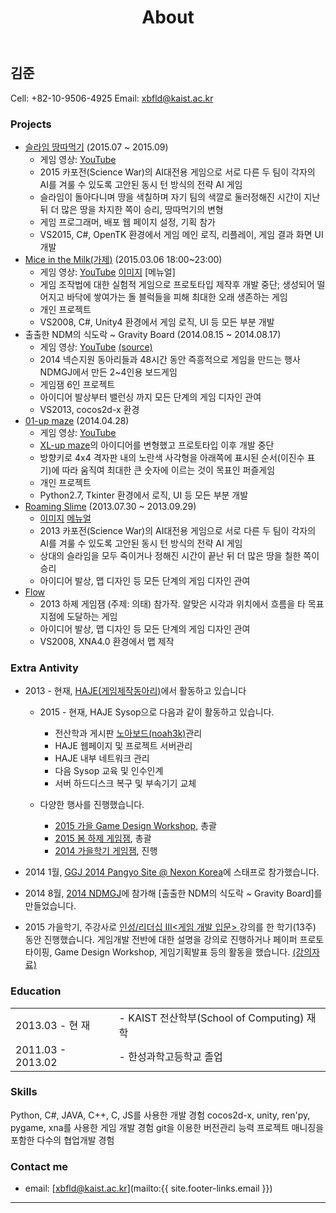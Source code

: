 ﻿---
layout: page
title: About
permalink: /about/
---

## 김준
Cell: +82-10-9506-4925
Email: xbfld@kaist.ac.kr

### Projects

- [슬라임 땅따먹기](http://15ai.haje.org) (2015.07 ~ 2015.09)
    - 게임 영상: [YouTube](https://youtu.be/v7ehkLaDpGk?list=PLUJX8drB8EKIqpfYYz8vXOiIKM6o-32X8)
    - 2015 카포전(Science War)의 AI대전용 게임으로 서로 다른 두 팀이 각자의 AI를 겨룰 수 있도록 고안된 동시 턴 방식의 전략 AI 게임
    - 슬라임이 돌아다니며 땅을 색칠하며 자기 팀의 색깔로 둘러정해진 시간이 지난 뒤 더 많은 땅을 차지한 쪽이 승리, 땅따먹기의 변형
    - 게임 프로그래머, 배포 웹 페이지 설정, 기획 참가
    - VS2015, C#, OpenTK 환경에서 게임 메인 로직, 리플레이, 게임 결과 화면 UI 개발
- [Mice in the Milk(가제)](http://noah.kaist.ac.kr/ant/cehigi/+read/552314) (2015.03.06 18:00~23:00)
    - 게임 영상: [YouTube](https://youtu.be/y4T5SY9E3p8) [이미지](https://noah.haje.org/static/uploads/552335/%EA%B0%80%EC%A0%9C_MITM.pdf) [메뉴얼]
    - 게임 조작법에 대한 실험적 게임으로 프로토타입 제작후 개발 중단; 생성되어 떨어지고 바닥에 쌓여가는 돌 블럭들을 피해 최대한 오래 생존하는 게임
    - 개인 프로젝트
    - VS2008, C#, Unity4 환경에서 게임 로직, UI 등 모든 부분 개발
- 출출한 NDM의 식도락 ~ Gravity Board (2014.08.15 ~ 2014.08.17)
    - 게임 영상: [YouTube](https://youtu.be/ufCTFPdD8kU) [(source)](https://github.com/LemonTeaDev/gravityboard)
    - 2014 넥슨지원 동아리들과 48시간 동안 즉흥적으로 게임을 만드는 행사 NDMGJ에서 만든 2~4인용 보드게임
    - 게임잼 6인 프로젝트
    - 아이디어 발상부터 밸런싱 까지 모든 단계의 게임 디자인 관여
    - VS2013, cocos2d-x 환경
- [01-up maze][01-up maze] (2014.04.28)
    - 게임 영상: [YouTube](https://youtu.be/vwZMSHO6fEU)
    - [XL-up maze]의 아이디어를 변형했고 프로토타입 이후 개발 중단
    - 방향키로 4x4 격자판 내의 노란색 사각형을 아래쪽에 표시된 순서(이진수 표기)에 따라 움직여 최대한 큰 숫자에 이르는 것이 목표인 퍼즐게임
    - 개인 프로젝트
    - Python2.7, Tkinter 환경에서 로직, UI 등 모든 부분 개발
- [Roaming Slime](http://noah.kaist.ac.kr/Circle/HAJE/project/Old/13ai) (2013.07.30 ~ 2013.09.29)
    - [이미지](http://noah.kaist.ac.kr/static/uploads/553126/ROAMING%20SLIME.png) [메뉴얼](http://noah.kaist.ac.kr/static/uploads/553131/AI%20game%20manual.pdf)
    - 2013 카포전(Science War)의 AI대전용 게임으로 서로 다른 두 팀이 각자의 AI를 겨룰 수 있도록 고안된 동시 턴 방식의 전략 AI 게임
    - 상대의 슬라임을 모두 죽이거나 정해진 시간이 끝난 뒤 더 많은 땅을 칠한 쪽이 승리
    - 아이디어 발상, 맵 디자인 등 모든 단계의 게임 디자인 관여
- [Flow](http://haje.org/projects/flow/index)
    - 2013 하제 게임잼 (주제: 의태) 참가작. 알맞은 시각과 위치에서 흐름을 타 목표지점에 도달하는 게임
    - 아이디어 발상, 맵 디자인 등 모든 단계의 게임 디자인 관여
    - VS2008, XNA4.0 환경에서 맵 제작

### Extra Antivity

- 2013 \- 현재, [HAJE(게임제작동아리)][HAJE]에서 활동하고 있습니다
    - 2015 \- 현재, HAJE Sysop으로 다음과 같이 활동하고 있습니다.
        - 전산학과 게시판 [노아보드(noah3k)][noah]관리
        - HAJE 웹페이지 및 프로젝트 서버관리
        - HAJE 내부 네트워크 관리
        - 다음 Sysop 교육 및 인수인계
        - 서버 하드디스크 복구 및 부속기기 교체

    - 다양한 행사를 진행했습니다.
        - [2015 가을 Game Design Workshop](http://noah.kaist.ac.kr/Circle/HAJE/seminar/15GDW), 총괄
        - [2015 봄 하제 게임잼](http://noah.kaist.ac.kr/Circle/HAJE/project/15spring_gamejam), 총괄
        - [2014 가을학기 게임잼](http://noah.kaist.ac.kr/Circle/HAJE/seminar/Old/14newbie/14FallGameJam), 진행

- 2014 1월, [GGJ 2014 Pangyo Site @ Nexon Korea]에 스태프로 참가했습니다.

- 2014 8월, [2014 NDMGJ]에 참가해 [출출한 NDM의 식도락 ~ Gravity Board]를 만들었습니다.

- 2015 가을학기, 주강사로 [ 인성/리더십 III<게임 개발 입문> ][<게임 개발 입문>]강의를 한 학기(13주) 동안 진행했습니다. 게임개발 전반에 대한 설명을 강의로 진행하거나 페이퍼 프로토타이핑, Game Design Workshop, 게임기획발표 등의 활동을 했습니다.  [(강의자료)][<게임 개발 입문> 보드]

### Education

| | |
|:----------|----------|
| 2013.03 - 현 재 |- KAIST 전산학부(School of Computing) 재학|
| 2011.03 - 2013.02 |- 한성과학고등학교 졸업|

### Skills
Python, C#, JAVA, C++, C, JS를 사용한 개발 경험
cocos2d-x, unity, ren'py, pygame, xna를 사용한 게임 개발 경험
git을 이용한 버전관리 능력
프로젝트 매니징을 포함한 다수의 협업개발 경험

### Contact me

* email: [xbfld@kaist.ac.kr](mailto:{{ site.footer-links.email }})

***
[HAJE]: http://haje.org/
[noah]: http://noah.kaist.ac.kr/
[GGJ 2014 Pangyo Site @ Nexon Korea]: http://globalgamejam.org/2014/jam-sites/ggj-2014-pangyo-site-nexon-korea
[<게임 개발 입문>]: https://cais.kaist.ac.kr/syllabusInfo?year=2015&term=3&subject_no=10.174&lecture_class=X&dept_id=4424
[<게임 개발 입문> 보드]: http://noah.kaist.ac.kr/Circle/HAJE/seminar/Old/15IGD
[2014 NDMGJ]: https://sites.google.com/site/ndmgj2014/
[01-up maze]: http://noah.kaist.ac.kr/Circle/HAJE/+read/550327
[XL-up maze]: http://www.clickmazes.com/xvi/ixxvi.htm
